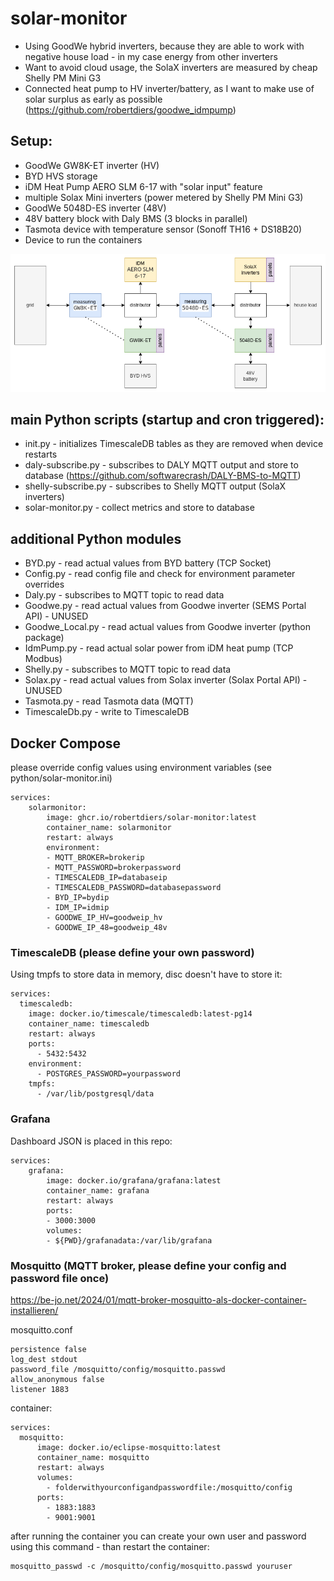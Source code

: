 # solar-monitor

* Using GoodWe hybrid inverters, because they are able to work with negative house load - in my case energy from other inverters
* Want to avoid cloud usage, the SolaX inverters are measured by cheap Shelly PM Mini G3
* Connected heat pump to HV inverter/battery, as I want to make use of solar surplus as early as possible (https://github.com/robertdiers/goodwe_idmpump)

## Setup:
* GoodWe GW8K-ET inverter (HV)
* BYD HVS storage
* iDM Heat Pump AERO SLM 6-17 with "solar input" feature
* multiple Solax Mini inverters (power metered by Shelly PM Mini G3)
* GoodWe 5048D-ES inverter (48V)
* 48V battery block with Daly BMS (3 blocks in parallel)
* Tasmota device with temperature sensor (Sonoff TH16 + DS18B20)
* Device to run the containers

![arch](./arch.drawio.png)

## main Python scripts (startup and cron triggered):
* init.py - initializes TimescaleDB tables as they are removed when device restarts
* daly-subscribe.py - subscribes to DALY MQTT output and store to database (https://github.com/softwarecrash/DALY-BMS-to-MQTT)
* shelly-subscribe.py - subscribes to Shelly MQTT output (SolaX inverters)
* solar-monitor.py - collect metrics and store to database

## additional Python modules
* BYD.py - read actual values from BYD battery (TCP Socket)
* Config.py - read config file and check for environment parameter overrides
* Daly.py - subscribes to MQTT topic to read data
* Goodwe.py - read actual values from Goodwe inverter (SEMS Portal API) - UNUSED
* Goodwe_Local.py - read actual values from Goodwe inverter (python package)
* IdmPump.py - read actual solar power from iDM heat pump (TCP Modbus)
* Shelly.py - subscribes to MQTT topic to read data
* Solax.py - read actual values from Solax inverter (Solax Portal API) - UNUSED
* Tasmota.py - read Tasmota data (MQTT)
* TimescaleDb.py - write to TimescaleDB

## Docker Compose

please override config values using environment variables (see python/solar-monitor.ini)

```
services:
    solarmonitor:
        image: ghcr.io/robertdiers/solar-monitor:latest
        container_name: solarmonitor
        restart: always
        environment:
        - MQTT_BROKER=brokerip
        - MQTT_PASSWORD=brokerpassword
        - TIMESCALEDB_IP=databaseip
        - TIMESCALEDB_PASSWORD=databasepassword
        - BYD_IP=bydip
        - IDM_IP=idmip
        - GOODWE_IP_HV=goodweip_hv
        - GOODWE_IP_48=goodweip_48v
```

### TimescaleDB (please define your own password)

Using tmpfs to store data in memory, disc doesn't have to store it:

```
services:
  timescaledb:
    image: docker.io/timescale/timescaledb:latest-pg14
    container_name: timescaledb
    restart: always
    ports:
      - 5432:5432
    environment:
      - POSTGRES_PASSWORD=yourpassword 
    tmpfs:
      - /var/lib/postgresql/data
```

### Grafana

Dashboard JSON is placed in this repo:

```
services:
    grafana:
        image: docker.io/grafana/grafana:latest
        container_name: grafana
        restart: always
        ports:
        - 3000:3000
        volumes:
        - ${PWD}/grafanadata:/var/lib/grafana
```

### Mosquitto (MQTT broker, please define your config and password file once)

https://be-jo.net/2024/01/mqtt-broker-mosquitto-als-docker-container-installieren/

mosquitto.conf

```
persistence false
log_dest stdout
password_file /mosquitto/config/mosquitto.passwd
allow_anonymous false
listener 1883
```

container:

```
services:
  mosquitto:
      image: docker.io/eclipse-mosquitto:latest
      container_name: mosquitto
      restart: always
      volumes:
        - folderwithyourconfigandpasswordfile:/mosquitto/config
      ports:
        - 1883:1883
        - 9001:9001
```

after running the container you can create your own user and password using this command - than restart the container:

```
mosquitto_passwd -c /mosquitto/config/mosquitto.passwd youruser
```
